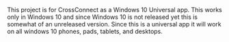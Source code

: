 This project is for CrossConnect as a Windows 10 Universal app.  This works only in Windows 10 and since Windows 10 is not released yet this is somewhat of an unreleased version. Since this is a universal app it will work on all windows 10 phones, pads, tablets, and desktops.
